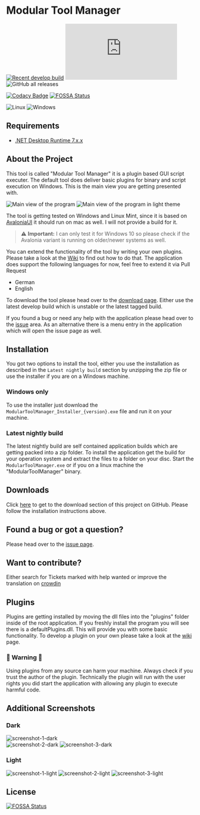 # Modular Tool Manager

[![Recent develop build](https://github.com/XanatosX/ModularToolManager/actions/workflows/create-latest-develop-build.yml/badge.svg)](https://github.com/XanatosX/ModularToolManager/actions/workflows/create-latest-develop-build.yml)
[![Latest release](https://badgen.net/github/release/Naereen/Strapdown.js)](https://github.com/XanatosX/ModularToolManager/releases)
![GitHub all releases](https://img.shields.io/github/downloads/XanatosX/ModularToolManager/total)


[![Codacy Badge](https://api.codacy.com/project/badge/Grade/a76b14fe59a54a9ab4d3e4f6afed53dc)](https://app.codacy.com/app/simonaberle/ModularToolManager?utm_source=github.com&utm_medium=referral&utm_content=XanatosX/ModularToolManager&utm_campaign=badger)
[![FOSSA Status](https://app.fossa.com/api/projects/git%2Bgithub.com%2FXanatosX%2FModularToolManager.svg?type=shield)](https://app.fossa.com/projects/git%2Bgithub.com%2FXanatosX%2FModularToolManager?ref=badge_shield)

![Linux](https://img.shields.io/badge/Linux-FCC624?style=for-the-badge&logo=linux&logoColor=black)
![Windows](https://img.shields.io/badge/Windows-0078D6?style=for-the-badge&logo=windows&logoColor=white)

## Requirements

* [.NET Desktop Runtime 7.x.x][dotnet7]

## About the Project

This tool is called "Modular Tool Manager" it is a plugin based GUI script executer. The default tool does deliver basic plugins for binary and script execution on Windows. This is the main view you are getting presented with.

![Main view of the program][image-main-view]
![Main view of the program in light theme][image-main-view-light]

The tool is getting tested on Windows and Linux Mint, since it is based on [AvaloniaUI][avaloniaui] it should run on mac as well. I will not provide a build for it.

> :warning: **Important:** I can only test it for Windows 10 so please check if the Avalonia variant is running on older/newer systems as well.

You can extend the functionality of the tool by writing your own plugins. Please take a look at the [Wiki] to find out how to do that.
The application does support the following languages for now, feel free to extend it via Pull Request

* German
* English

To download the tool please head over to the [download page][downloadPage].
Either use the latest develop build which is unstable or the latest tagged build.

If you found a bug or need any help with the application please head over to the [issue][issuePage] area. As an alternative there is a menu entry in the application which will open the issue page as well.

## Installation

You got two options to install the tool, either you use the installation as described in the `Latest nightly build` section by unzipping the zip file or use the installer if you are on a Windows machine.


### Windows only 

To use the installer just download the `ModularToolManager_Installer_{version}.exe` file and run it on your machine.


### Latest nightly build

The latest nightly build are self contained application builds which are getting packed into a zip folder.
To install the application get the build for your operation system and extract the files to a folder on your disc.
Start the `ModularToolManager.exe` or if you on a linux machine the "ModularToolManager" binary.

## Downloads

Click [here][downloadPage] to get to the download section of this project on GitHub. Please follow the installation instructions above.

## Found a bug or got a question?

Please head over to the [issue page][issuePage].

## Want to contribute?

Either search for Tickets marked with help wanted or improve the translation on [crowdin]

## Plugins

Plugins are getting installed by moving the dll files into the "plugins" folder inside of the root application. 
If you freshly install the program you will see there is a defaultPlugins.dll. This will provide you with some basic functionality.
To develop a plugin on your own please take a look at the [wiki] page.

### :no_entry_sign: Warning :no_entry_sign:

Using plugins from any source can harm your machine. Always check if you trust the author of the plugin.
Technically the plugin will run with the user rights you did start the application with allowing any plugin to execute harmful code.

## Additional Screenshots

### Dark

![screenshot-1-dark]  
![screenshot-2-dark]
![screenshot-3-dark]

### Light

![screenshot-1-light]
![screenshot-2-light]
![screenshot-3-light]


## License
[![FOSSA Status](https://app.fossa.com/api/projects/git%2Bgithub.com%2FXanatosX%2FModularToolManager.svg?type=large)](https://app.fossa.com/projects/git%2Bgithub.com%2FXanatosX%2FModularToolManager?ref=badge_large)

[wiki]: https://github.com/XanatosX/ModularToolManager/wiki
[dotnet6]: https://dotnet.microsoft.com/en-us/download/dotnet/6.0
[dotnet7]: https://dotnet.microsoft.com/en-us/download/dotnet/7.0
[avaloniaui]: https://avaloniaui.net/
[image-main-view]: https://imgur.com/oswayay.png
[image-main-view-light]: https://i.imgur.com/lqmlo5U.png
[downloadPage]: https://bitbucket.org/XanatosX/modulartoolmanager/downloads/
[issuePage]: https://bitbucket.org/XanatosX/modulartoolmanager/issues
[crowdin]: https://crowdin.com/project/modular-tool-manager
[screenshot-1-dark]: https://imgur.com/mr3Folx.png
[screenshot-1-light]: https://i.imgur.com/Fxgu18M.png
[screenshot-2-dark]: https://i.imgur.com/LhMGcEx.png
[screenshot-2-light]: https://i.imgur.com/5sukgHg.png
[screenshot-3-dark]: https://i.imgur.com/UPURC5u.png
[screenshot-3-light]: https://i.imgur.com/rye7J9U.png
